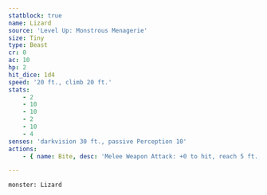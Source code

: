 ```yaml
---
statblock: true
name: Lizard
source: 'Level Up: Monstrous Menagerie'
size: Tiny
type: Beast
cr: 0
ac: 10
hp: 2
hit_dice: 1d4
speed: '20 ft., climb 20 ft.'
stats:
    - 2
    - 10
    - 10
    - 2
    - 10
    - 4
senses: 'darkvision 30 ft., passive Perception 10'
actions:
    - { name: Bite, desc: 'Melee Weapon Attack: +0 to hit, reach 5 ft., one target. Hit: 1 piercing damage. If this damage would reduce a Small or larger target to 0 hit points, the target takes no damage from this attack.' }

---
```

```statblock
monster: Lizard
```
